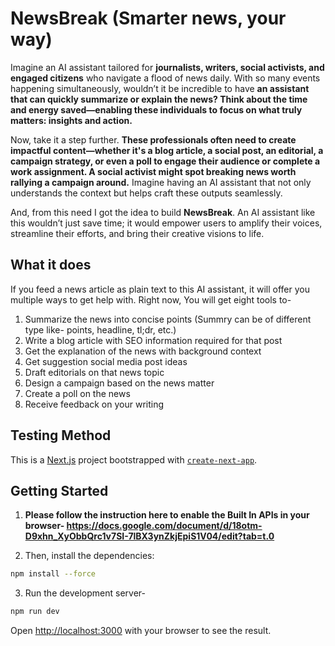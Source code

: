 # NewsBreak (Smarter news, your way)

Imagine an AI assistant tailored for **journalists, writers, social activists, and engaged citizens** who navigate a flood of news daily. With so many events happening simultaneously, wouldn’t it be incredible to have **an assistant that can quickly summarize or explain the news? Think about the time and energy saved—enabling these individuals to focus on what truly matters: insights and action.**

Now, take it a step further. **These professionals often need to create impactful content—whether it's a blog article, a social post, an editorial, a campaign strategy, or even a poll to engage their audience or complete a work assignment. A social activist might spot breaking news worth rallying a campaign around.** Imagine having an AI assistant that not only understands the context but helps craft these outputs seamlessly. 

And, from this need I got the idea to build **NewsBreak**. An AI assistant like this wouldn’t just save time; it would empower users to amplify their voices, streamline their efforts, and bring their creative visions to life. 

## What it does
If you feed a news article as plain text to this AI assistant, it will offer you multiple ways to get help with. Right now, You will get eight tools to- 

1. Summarize the news into concise points (Summry can be of different type like- points, headline, tl;dr, etc.)
2. Write a blog article with SEO information required for that post
3. Get the explanation of the news with background context
4. Get suggestion social media post ideas
5. Draft editorials on that news topic
6. Design a campaign based on the news matter
7. Create a poll on the news
8. Receive feedback on your writing

## Testing Method

This is a [Next.js](https://nextjs.org) project bootstrapped with [`create-next-app`](https://nextjs.org/docs/app/api-reference/cli/create-next-app).

## Getting Started

1. **Please follow the instruction here to enable the Built In APIs in your browser- https://docs.google.com/document/d/18otm-D9xhn_XyObbQrc1v7SI-7lBX3ynZkjEpiS1V04/edit?tab=t.0**

2. Then, install the dependencies:

```bash
npm install --force
```

3. Run the development server-
```bash
npm run dev

```

Open [http://localhost:3000](http://localhost:3000) with your browser to see the result.

